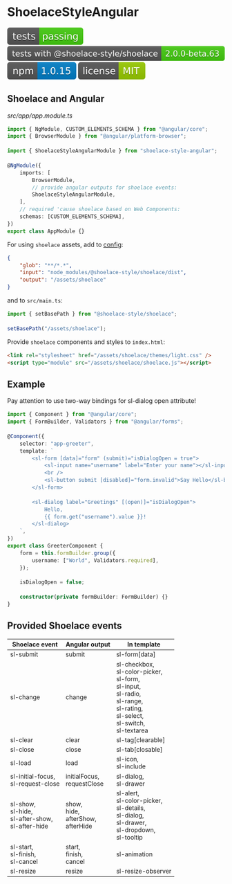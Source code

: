 # ShoelaceStyleAngular

![tests: passing](https://raw.githubusercontent.com/PavelDymkov/shoelace-style-angular/master/badges/tests.svg)
![tests with @shoelace-style/shoelace: 2.0.0-beta.63](https://raw.githubusercontent.com/PavelDymkov/shoelace-style-angular/master/badges/shoelace-version.svg)
![npm: 1.0.15](https://raw.githubusercontent.com/PavelDymkov/shoelace-style-angular/master/badges/npm-version.svg)
![license: MIT](https://raw.githubusercontent.com/PavelDymkov/shoelace-style-angular/master/badges/license.svg)

## Shoelace and Angular

_src/app/app.module.ts_

```ts
import { NgModule, CUSTOM_ELEMENTS_SCHEMA } from "@angular/core";
import { BrowserModule } from "@angular/platform-browser";

import { ShoelaceStyleAngularModule } from "shoelace-style-angular";

@NgModule({
    imports: [
        BrowserModule,
        // provide angular outputs for shoelace events:
        ShoelaceStyleAngularModule,
    ],
    // required 'cause shoelace based on Web Components:
    schemas: [CUSTOM_ELEMENTS_SCHEMA],
})
export class AppModule {}
```

For using `shoelace` assets, add to [config](https://angular.io/guide/workspace-config#asset-config):

```json
{
    "glob": "**/*.*",
    "input": "node_modules/@shoelace-style/shoelace/dist",
    "output": "/assets/shoelace"
}
```

and to `src/main.ts`:

```ts
import { setBasePath } from "@shoelace-style/shoelace";

setBasePath("/assets/shoelace");
```

Provide `shoelace` components and styles to `index.html`:

```html
<link rel="stylesheet" href="/assets/shoelace/themes/light.css" />
<script type="module" src="/assets/shoelace/shoelace.js"></script>
```

## Example

Pay attention to use two-way bindings for sl-dialog open attribute!

```ts
import { Component } from "@angular/core";
import { FormBuilder, Validators } from "@angular/forms";

@Component({
    selector: "app-greeter",
    template: `
        <sl-form [data]="form" (submit)="isDialogOpen = true">
            <sl-input name="username" label="Enter your name"></sl-input>
            <br />
            <sl-button submit [disabled]="form.invalid">Say Hello</sl-button>
        </sl-form>

        <sl-dialog label="Greetings" [(open)]="isDialogOpen">
            Hello,
            {{ form.get("username").value }}!
        </sl-dialog>
    `,
})
export class GreeterComponent {
    form = this.formBuilder.group({
        username: ["World", Validators.required],
    });

    isDialogOpen = false;

    constructor(private formBuilder: FormBuilder) {}
}
```

## Provided Shoelace events

<table>
    <thead>
        <tr>
            <th>Shoelace event</th>
            <th>Angular output</th>
            <th>In template</th>
        </tr>
    </thead>
    <tbody>
        <tr>
            <td>sl-submit</td>
            <td>submit</td>
            <td>sl-form[data]</td>
        </tr>
        <tr>
            <td>sl-change</td>
            <td>change</td>
            <td>
                sl-checkbox,<br>
                sl-color-picker,<br>
                sl-form,<br>
                sl-input,<br>
                sl-radio,<br>
                sl-range,<br>
                sl-rating,<br>
                sl-select,<br>
                sl-switch,<br>
                sl-textarea
            </td>
        </tr>
        <tr>
            <td>sl-clear</td>
            <td>clear</td>
            <td>sl-tag[clearable]</td>
        </tr>
        <tr>
            <td>sl-close</td>
            <td>close</td>
            <td>sl-tab[closable]</td>
        </tr>
        <tr>
            <td>sl-load</td>
            <td>load</td>
            <td>sl-icon,<br>sl-include</td>
        </tr>
        <tr>
            <td>sl-initial-focus,<br>sl-request-close</td>
            <td>initialFocus,<br>requestClose</td>
            <td>sl-dialog,<br>sl-drawer</td>
        </tr>
        <tr>
            <td>
                sl-show,<br>
                sl-hide,<br>
                sl-after-show,<br>
                sl-after-hide
            </td>
            <td>
                show,<br>
                hide,<br>
                afterShow,<br>
                afterHide
            </td>
            <td>
                sl-alert,<br>
                sl-color-picker,<br>
                sl-details,<br>
                sl-dialog,<br>
                sl-drawer,<br>
                sl-dropdown,<br>
                sl-tooltip
            </td>
        </tr>
        <tr>
            <td>
                sl-start,<br>
                sl-finish,<br>
                sl-cancel
            </td>
            <td>
                start,<br>
                finish,<br>
                cancel
            </td>
            <td>sl-animation</td>
        </tr>
        <tr>
            <td>sl-resize</td>
            <td>resize</td>
            <td>sl-resize-observer</td>
        </tr>
    </tbody>
</table>
